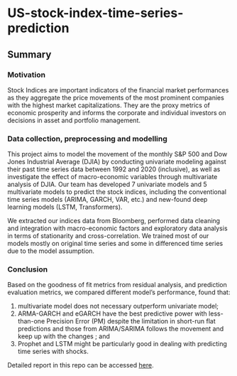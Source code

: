 # US-stock-index-time-series-prediction

## Summary
### Motivation
Stock Indices are important indicators of the financial market performances as they aggregate the price movements of the most prominent companies with the highest market capitalizations. They are the proxy metrics of economic prosperity and informs the corporate and individual investors on decisions in asset and portfolio management. 

### Data collection, preprocessing and modelling
This project aims to model the movement of the monthly S&P 500 and Dow Jones Industrial Average (DJIA) by conducting univariate modeling against their past time series data between 1992 and 2020 (inclusive), as well as investigate the effect of macro-economic variables through multivariate analysis of DJIA. Our team has developed 7 univariate models and 5 multivariate models to predict the stock indices, including the conventional time series models (ARIMA, GARCH, VAR, etc.) and new-found deep learning models (LSTM, Transformers). 

We extracted our indices data from Bloomberg, performed data cleaning and integration with macro-economic factors and exploratory data analysis in terms of stationarity and cross-correlation. We trained most of our models mostly on original time series and some in differenced time series due to the model assumption. 

### Conclusion
Based on the goodness of fit metrics from residual analysis, and prediction evaluation metrics, we compared different model’s performance, found that:
1. multivariate model does not necessary outperform univariate model; 
2. ARMA-GARCH and eGARCH have the best predictive power with less-than-one Precision Error (PM) despite the limitation in short-run flat predictions and those from ARIMA/SARIMA follows the movement and keep up with the changes ; and 
3. Prophet and LSTM might be particularly good in dealing with predicting time series with shocks.

Detailed report in this repo can be accessed [here](https://github.com/sampangtf/US-stock-index-time-series-prediction/blob/main/Report_Team_9.pdf).
